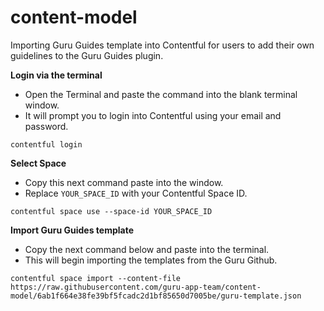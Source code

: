 # content-model
Importing Guru Guides template into Contentful for users to add their own guidelines to the Guru Guides plugin.


**Login via the terminal**
- Open the Terminal and paste the command into the blank terminal window.
- It will prompt you to login into Contentful using your email and password.

```
contentful login
```

**Select Space**
- Copy this next command paste into the window.
- Replace `YOUR_SPACE_ID` with your Contentful Space ID.

```
contentful space use --space-id YOUR_SPACE_ID
```

**Import Guru Guides template**
- Copy the next command below and paste into the terminal.
- This will begin importing the templates from the Guru Github.

```
contentful space import --content-file https://raw.githubusercontent.com/guru-app-team/content-model/6ab1f664e38fe39bf5fcadc2d1bf85650d7005be/guru-template.json
```
